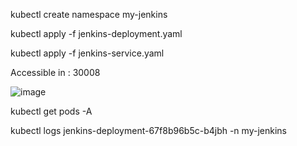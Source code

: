   kubectl create namespace my-jenkins

  kubectl apply -f jenkins-deployment.yaml


  kubectl apply -f jenkins-service.yaml

Accessible in  <Public IP> : 30008

![image](https://github.com/user-attachments/assets/b71d1d34-20b8-4c8a-886e-016e12c2db0d)

  kubectl get pods -A
  
  kubectl logs jenkins-deployment-67f8b96b5c-b4jbh -n my-jenkins
